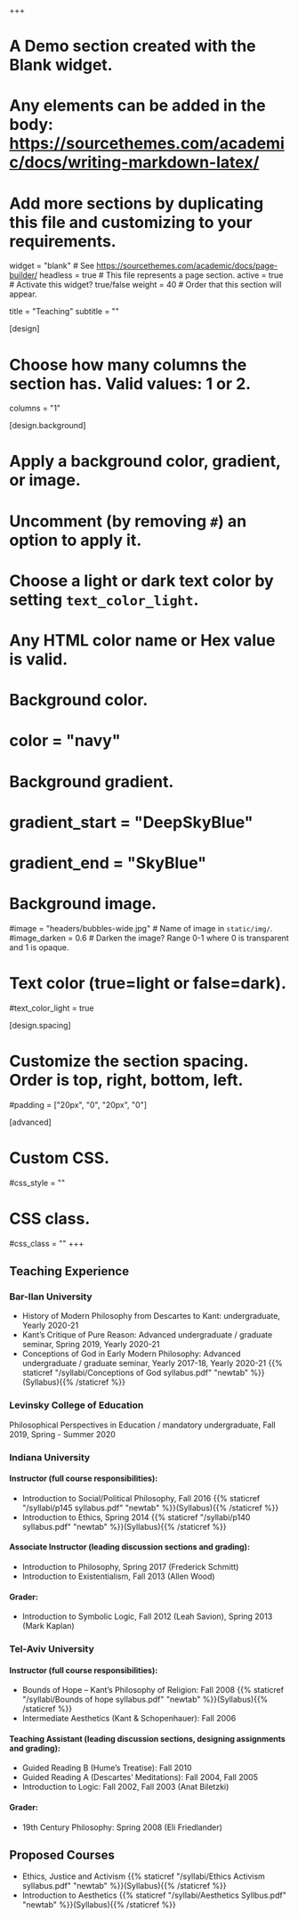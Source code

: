 +++
# A Demo section created with the Blank widget.
# Any elements can be added in the body: https://sourcethemes.com/academic/docs/writing-markdown-latex/
# Add more sections by duplicating this file and customizing to your requirements.

widget = "blank"  # See https://sourcethemes.com/academic/docs/page-builder/
headless = true  # This file represents a page section.
active = true  # Activate this widget? true/false
weight = 40  # Order that this section will appear.

title = "Teaching"
subtitle = ""

[design]
  # Choose how many columns the section has. Valid values: 1 or 2.
  columns = "1"

[design.background]
  # Apply a background color, gradient, or image.
  #   Uncomment (by removing `#`) an option to apply it.
  #   Choose a light or dark text color by setting `text_color_light`.
  #   Any HTML color name or Hex value is valid.

  # Background color.
  # color = "navy"
  
  # Background gradient.
  # gradient_start = "DeepSkyBlue"
  # gradient_end = "SkyBlue"
  
  # Background image.
  #image = "headers/bubbles-wide.jpg"  # Name of image in `static/img/`.
  #image_darken = 0.6  # Darken the image? Range 0-1 where 0 is transparent and 1 is opaque.

  # Text color (true=light or false=dark).
  #text_color_light = true

[design.spacing]
  # Customize the section spacing. Order is top, right, bottom, left.
  #padding = ["20px", "0", "20px", "0"]

[advanced]
 # Custom CSS. 
 #css_style = ""
 
 # CSS class.
 #css_class = ""
+++
## Teaching Experience
### Bar-Ilan University
- History of Modern Philosophy from Descartes to Kant: undergraduate, Yearly 2020-21
- Kant’s Critique of Pure Reason: Advanced undergraduate / graduate seminar, Spring 2019, Yearly 2020-21
- Conceptions of God in Early Modern Philosophy: Advanced undergraduate / graduate seminar, Yearly 2017-18, Yearly 2020-21
{{% staticref "/syllabi/Conceptions of God syllabus.pdf" "newtab" %}}(Syllabus){{% /staticref %}}

### Levinsky College of Education 
 Philosophical Perspectives in Education / mandatory undergraduate, Fall 2019, Spring - Summer 2020 

### Indiana University
#### ​Instructor (full course responsibilities):
- Introduction to Social/Political Philosophy, Fall 2016
{{% staticref "/syllabi/p145 syllabus.pdf" "newtab" %}}(Syllabus){{% /staticref %}}
- Introduction to Ethics, Spring 2014
{{% staticref "/syllabi/p140 syllabus.pdf" "newtab" %}}(Syllabus){{% /staticref %}}

#### Associate Instructor (leading discussion sections and grading):
- Introduction to Philosophy, Spring 2017 (Frederick Schmitt)
- Introduction to Existentialism, Fall 2013 (Allen Wood)

#### Grader:
- Introduction to Symbolic Logic, Fall 2012 (Leah Savion), Spring 2013 (Mark Kaplan)

### Tel-Aviv University
#### Instructor (full course responsibilities):
- Bounds of Hope – Kant’s Philosophy of Religion: Fall 2008
{{% staticref "/syllabi/Bounds of hope syllabus.pdf" "newtab" %}}(Syllabus){{% /staticref %}}
- Intermediate Aesthetics (Kant & Schopenhauer): Fall 2006

#### Teaching Assistant (leading discussion sections, designing assignments and grading):
- Guided Reading B (Hume’s Treatise): Fall 2010
- Guided Reading A (Descartes’ Meditations): Fall 2004, Fall 2005
- Introduction to Logic: Fall 2002, Fall 2003 (Anat Biletzki)

#### Grader:
- 19th Century Philosophy: Spring 2008 (Eli Friedlander)

## Proposed Courses
- Ethics, Justice and Activism
{{% staticref "/syllabi/Ethics Activism syllabus.pdf" "newtab" %}}(Syllabus){{% /staticref %}}
- Introduction to Aesthetics
{{% staticref "/syllabi/Aesthetics Syllbus.pdf" "newtab" %}}(Syllabus){{% /staticref %}}

